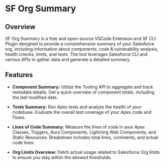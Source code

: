 # SF Org Summary

## Overview
SF Org Summary is a free and open-source VSCode Extension and SF CLI Plugin designed to provide a comprehensive summary of your Salesforce org, including information about components, code & vulnerability analysis, health checks, limits, and tests. The tool leverages Salesforce CLI and various APIs to gather data and generate a detailed summary. 

## Features

- **Component Summary:** Utilize the Tooling API to aggregate and track metadata details. Get a quick overview of component totals, including the last modified date.

- **Tests Summary:** Run Apex tests and analyze the health of your codebase. Evaluate the overall test coverage of your Apex code and Flows.

- **Lines of Code Summary:** Measure the lines of code in your Apex Classes, Triggers, Aura Components, Lightning Web Components, and Static Resources. Breakdown includes total lines, comments, and actual code lines.

- **Org Limits Overview:** Fetch actual usage related to Salesforce Org limits to ensure you stay within the allowed thresholds.
